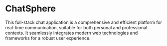 # ChatSphere
This full-stack chat application is a comprehensive and efficient platform for real-time communication, suitable for both personal and professional contexts. It seamlessly integrates modern web technologies and frameworks for a robust user experience. 

